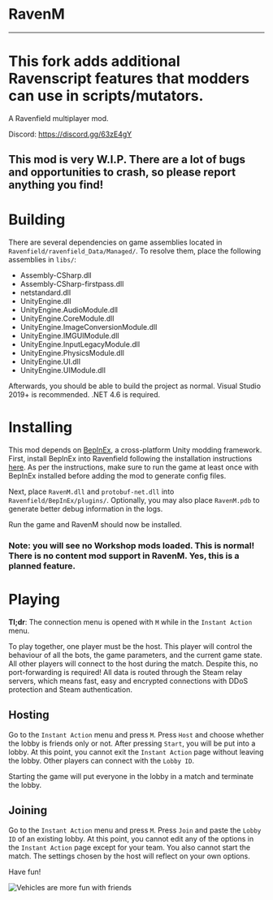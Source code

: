 # RavenM

--------------------------------------------------------------------------------
# This fork adds additional Ravenscript features that modders can use in scripts/mutators.



A Ravenfield multiplayer mod.

Discord: https://discord.gg/63zE4gY

## This mod is very <b>W.I.P.</b> There are a lot of bugs and opportunities to crash, so please report anything you find!

# Building
There are several dependencies on game assemblies located in `Ravenfield/ravenfield_Data/Managed/`. To resolve them, place the following assemblies in `libs/`:
- Assembly-CSharp.dll
- Assembly-CSharp-firstpass.dll
- netstandard.dll
- UnityEngine.dll
- UnityEngine.AudioModule.dll
- UnityEngine.CoreModule.dll
- UnityEngine.ImageConversionModule.dll
- UnityEngine.IMGUIModule.dll
- UnityEngine.InputLegacyModule.dll
- UnityEngine.PhysicsModule.dll
- UnityEngine.UI.dll
- UnityEngine.UIModule.dll

Afterwards, you should be able to build the project as normal. Visual Studio 2019+ is recommended. .NET 4.6 is required.

# Installing

This mod depends on [BepInEx](https://github.com/BepInEx/BepInEx), a cross-platform Unity modding framework. First, install BepInEx into Ravenfield following the installation instructions [here](https://docs.bepinex.dev/articles/user_guide/installation/index.html). As per the instructions, make sure to run the game at least once with BepInEx installed before adding the mod to generate config files.

Next, place `RavenM.dll` and `protobuf-net.dll` into `Ravenfield/BepInEx/plugins/`. Optionally, you may also place `RavenM.pdb` to generate better debug information in the logs.

Run the game and RavenM should now be installed.

### Note: you will see no Workshop mods loaded. <b>This is normal!</b> There is no content mod support in RavenM. Yes, this is a planned feature.

# Playing
<b>Tl;dr</b>: The connection menu is opened with `M` while in the `Instant Action` menu.

To play together, one player must be the host. This player will control the behaviour of all the bots, the game parameters, and the current game state. All other players will connect to the host during the match. Despite this, no port-forwarding is required! All data is routed through the Steam relay servers, which means fast, easy and encrypted connections with DDoS protection and Steam authentication.

## Hosting
Go to the `Instant Action` menu and press `M`. Press `Host` and choose whether the lobby is friends only or not. After pressing `Start`, you will be put into a lobby. At this point, you cannot exit the `Instant Action` page without leaving the lobby. Other players can connect with the `Lobby ID`.

Starting the game will put everyone in the lobby in a match and terminate the lobby.

## Joining
Go to the `Instant Action` menu and press `M`. Press `Join` and paste the `Lobby ID` of an existing lobby. At this point, you cannot edit any of the options in the `Instant Action` page except for your team. You also cannot start the match. The settings chosen by the host will reflect on your own options.

Have fun!

![Vehicles are more fun with friends](https://i.imgur.com/UnaFuwD.png)
